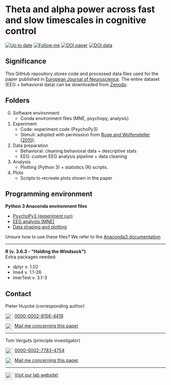 # Theta and alpha power across fast and slow timescales in cognitive control

[![Up to date](https://img.shields.io/github/last-commit/phuycke/alpha_theta_timescales)](https://img.shields.io/github/last-commit/phuycke/alpha_theta_timescales)
[![Follow me](https://img.shields.io/twitter/follow/PieterHuycke?style=social)](https://twitter.com/PieterHuycke)
[![DOI paper](https://img.shields.io/badge/Paper-https%3A%2F%2Fdoi.org%2F10.1111%2Fejn.15320-blue)](https://doi.org/10.1111/ejn.15320)
[![DOI data](https://img.shields.io/badge/Data-%20%20https%3A%2F%2Fdoi.org%2F10.5281%2Fzenodo.4659714-blue)](https://doi.org/10.5281/zenodo.4659714)

## Significance

This GitHub repository stores code and processed data files used for the paper published in [European Journal of Neuroscience](https://onlinelibrary.wiley.com/doi/epdf/10.1111/ejn.15320). The entire dataset (EEG + behavioral data) can be downloaded from [Zenodo](https://zenodo.org/record/4659714). 

## Folders

0. Software environment
    * Conda environment files (MNE, psychopy, analysis)
1. Experiment
    * Code: experiment code (PsychoPy3)
    * Stimuli: adopted with permission from [Ruge and Wolfensteller (2010)](https://doi.org/10.1093/cercor/bhp228). 
2. Data preparation
    * Behavioral: cleaning behavioral data + descriptive stats
    * EEG: custom EEG analysis pipeline + data cleaning
3. Analysis
    * Plotting (Python 3) + statistics (R) scripts. 
4. Plots
    * Scripts to recreate plots shown in the paper

## Programming environment   

**Python 3 Anaconda environment files**
- [PsychoPy3 (experiment run)](https://github.com/phuycke/alpha_theta_timescales/blob/main/0.%20Software%20environment/psychopy.yml)
- [EEG analysis (MNE)](https://github.com/phuycke/alpha_theta_timescales/blob/main/0.%20Software%20environment/mne.yml)
- [Data shaping and plotting](https://github.com/phuycke/alpha_theta_timescales/blob/main/0.%20Software%20environment/analysis.yml)

Unsure how to use these files? We refer to the [Anaconda3 documentation](https://docs.conda.io/projects/conda/en/latest/user-guide/tasks/manage-environments.html#creating-an-environment-from-an-environment-yml-file)

--- 

**R (v. 3.6.3 - "Holding the Windsock")**    
Extra packages needed:
- dplyr v. 1.02
- lme4 v. 1.1-26
- lmerTest v. 3.1-3

## Contact

Pieter Huycke (corresponding author)

<img src="https://upload.wikimedia.org/wikipedia/commons/thumb/0/06/ORCID_iD.svg/2048px-ORCID_iD.svg.png" alt="orcid logo" style="float:left;width:24px;height:24px;margin-right:5px"><a href="https://orcid.org/0000-0002-8156-4419">0000-0002-8156-4419</a>

<img src="https://encrypted-tbn0.gstatic.com/images?q=tbn:ANd9GcR_cTJMGw0u-6pa22rOEAxiIXcaOaGp-_PXxw&usqp=CAU" alt="mail logo" style="float:left;width:24px;height:24px;margin-right:5px"><a href="mailto:pieter.huycke@hotmail.com?Subject=EJN%20Paper%202021">Mail me concerning this paper</a>

---

Tom Verguts (principle investigator)

<img src="https://upload.wikimedia.org/wikipedia/commons/thumb/0/06/ORCID_iD.svg/2048px-ORCID_iD.svg.png" alt="orcid logo" style="float:left;width:24px;height:24px;margin-right:5px"><a href="https://orcid.org/0000-0002-7783-4754">0000-0002-7783-4754</a>

<img src="https://encrypted-tbn0.gstatic.com/images?q=tbn:ANd9GcR_cTJMGw0u-6pa22rOEAxiIXcaOaGp-_PXxw&usqp=CAU" alt="mail logo" style="float:left;width:24px;height:24px;margin-right:5px"><a href="mailto:Tom.Verguts@UGent.be?Subject=EJN%20Paper%202021">Mail me concerning this paper</a>

---

<img src="https://cdn.pixabay.com/photo/2019/09/12/13/47/pictogram-4471660_1280.png" alt="website logo" style="float:left;width:24px;height:24px;margin-right:5px"><a href="https://www.cogcomneurosci.com/">Visit our lab website!</a>
